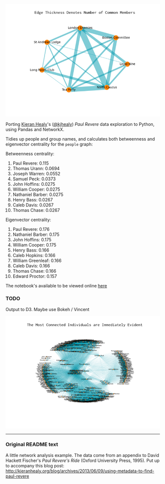 ![groups](figures/groups_gh.png "Part of a series on crazy assholes")

Porting [Kieran Healy](http://kieranhealy.org)'s ([@kjhealy](https://twitter.com/kjhealy)) *Paul Revere* data exploration to Python, using Pandas and NetworkX.

Tidies up people and group names, and calculates both betweenness and eigenvector centrality for the `people` graph:

Betweenness centrality:

1. Paul Revere: 0.115
2. Thomas Urann: 0.0694
3. Joseph Warren: 0.0552
4. Samuel Peck: 0.0373
5. John Hoffins: 0.0275
6. William Cooper: 0.0275
7. Nathaniel Barber: 0.0275
8. Henry Bass: 0.0267
9. Caleb Davis: 0.0267
10. Thomas Chase: 0.0267

Eigenvector centrality:

1. Paul Revere: 0.176
2. Nathaniel Barber: 0.175
3. John Hoffins: 0.175
4. William Cooper: 0.175
5. Henry Bass: 0.166
6. Caleb Hopkins: 0.166
7. William Greenleaf: 0.166
8. Caleb Davis: 0.166
9. Thomas Chase: 0.166
10. Edward Proctor: 0.157

The notebook's available to be viewed online [here](http://nbviewer.ipython.org/github/urschrei/revere/blob/master/revere.ipynb)

### TODO
Output to D3. Maybe use Bokeh / Vincent

![people](figures/people_gh.png "People")


---

### Original README text
A little network analysis example. The data come from an appendix to David Hackett Fischer's *Paul Revere's Ride* (Oxford University Press, 1995). Put up to accompany this blog post: http://kieranhealy.org/blog/archives/2013/06/09/using-metadata-to-find-paul-revere
